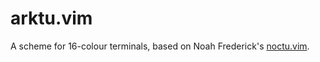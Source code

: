 # arktu.vim

A scheme for 16-colour terminals, based on Noah Frederick's [noctu.vim][1].

[1]: https://github.com/noahfrederick/vim-noctu

